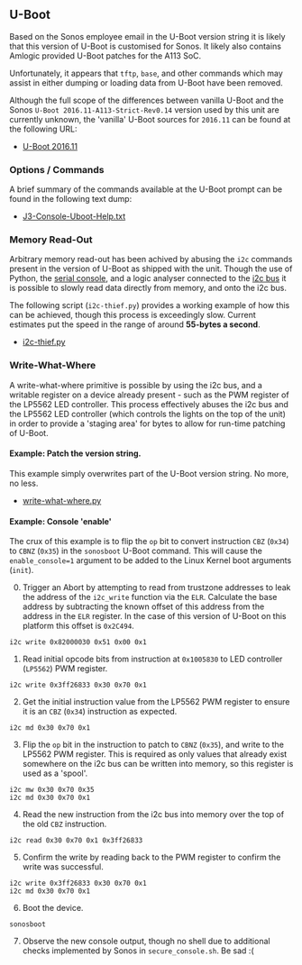 ## U-Boot

Based on the Sonos employee email in the U-Boot version string it is likely
that this version of U-Boot is customised for Sonos. It likely also contains
Amlogic provided U-Boot patches for the A113 SoC.

Unfortunately, it appears that `tftp`, `base`, and other commands which may
assist in either dumping or loading data from U-Boot have been removed.

Although the full scope of the differences between vanilla U-Boot and the
Sonos `U-Boot 2016.11-A113-Strict-Rev0.14` version used by this unit are
currently unknown, the 'vanilla' U-Boot sources for `2016.11` can be found
at the following URL:

* [U-Boot 2016.11](https://github.com/u-boot/u-boot/tree/29e0cfb4f77f7aa369136302cee14a91e22dca71)

### Options / Commands

A brief summary of the commands available at the U-Boot prompt can be found
in the following text dump:

* [J3-Console-Uboot-Help.txt](./dumps/j3-console-uboot-help.txt)

### Memory Read-Out

Arbitrary memory read-out has been achived by abusing the `i2c` commands
present in the version of U-Boot as shipped with the unit. Though the use of
Python, the [serial console](./CONSOLE.md), and a logic analyser connected
to the [i2c bus](./EEPROM.md) it is possible to slowly read data directly
from memory, and onto the i2c bus.

The following script (`i2c-thief.py`) provides a working example of how this
can be achieved, though this process is exceedingly slow. Current estimates
put the speed in the range of around **55-bytes a second**.

* [i2c-thief.py](./scripts/i2c-thief.py)

### Write-What-Where

A write-what-where primitive is possible by using the i2c bus, and a writable
register on a device already present - such as the PWM register of the LP5562
LED controller. This process effectively abuses the i2c bus and the LP5562 LED
controller (which controls the lights on the top of the unit) in order to
provide a 'staging area' for bytes to allow for run-time patching of U-Boot.

#### Example: Patch the version string.

This example simply overwrites part of the U-Boot version string. No more,
no less.

* [write-what-where.py](./scripts/write-what-where.py)

#### Example: Console 'enable'

The crux of this example is to flip the `op` bit to convert instruction
`CBZ` (`0x34`) to `CBNZ` (`0x35`) in the `sonosboot` U-Boot command. This
will cause the `enable_console=1` argument to be added to the Linux Kernel
boot arguments (`init`).

0. Trigger an Abort by attempting to read from trustzone addresses to leak
the address of the `i2c_write` function via the `ELR`. Calculate the base
address by subtracting the known offset of this address from the address in
the `ELR` register. In the case of this version of U-Boot on this platform
this offset is `0x2C494`.
```
i2c write 0x82000030 0x51 0x00 0x1
```

1. Read initial opcode bits from instruction at `0x1005830` to LED controller
(`LP5562`) PWM register.
```
i2c write 0x3ff26833 0x30 0x70 0x1
```

2. Get the initial instruction value from the LP5562 PWM register to ensure
it is an `CBZ` (`0x34`) instruction as expected.
```
i2c md 0x30 0x70 0x1
```

3. Flip the `op` bit in the instruction to patch to `CBNZ` (`0x35`), and write
to the LP5562 PWM register. This is required as only values that already exist
somewhere on the i2c bus can be written into memory, so this register is used
as a 'spool'.
```
i2c mw 0x30 0x70 0x35
i2c md 0x30 0x70 0x1
```

4. Read the new instruction from the i2c bus into memory over the top of the
old `CBZ` instruction.
```
i2c read 0x30 0x70 0x1 0x3ff26833
```

5. Confirm the write by reading back to the PWM register to confirm the write
was successful.
```
i2c write 0x3ff26833 0x30 0x70 0x1
i2c md 0x30 0x70 0x1
```

6. Boot the device.
```
sonosboot
```

7. Observe the new console output, though no shell due to additional checks
implemented by Sonos in `secure_console.sh`. Be sad :(
